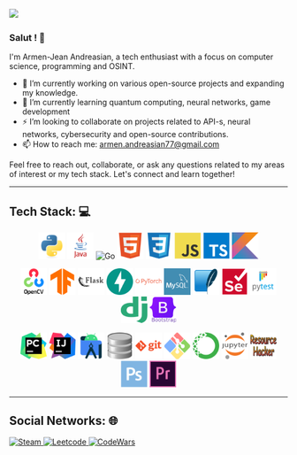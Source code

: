 ![](https://i.ibb.co/YXrfF37/8-F3-A2220-1000x630.jpg)

### Salut ! 👋

I'm Armen-Jean Andreasian, a tech enthusiast with a focus on computer science, programming and OSINT.

- 🔭 I’m currently working on various open-source projects and expanding my knowledge.
- 🌱 I’m currently learning quantum computing, neural networks, game development
- ⚡ I’m looking to collaborate on projects related to API-s, neural networks, cybersecurity and open-source contributions.
- 📫 How to reach me: [armen.andreasian77@gmail.com](mailto:armen.andreasian77@gmail.com)

Feel free to reach out, collaborate, or ask any questions related to my areas of interest or my tech stack. Let's connect and learn together!

---
## Tech Stack: 💻

<p align="center">
<img src="pics/python.png" alt="Python" width="48" height="48" />
<img src="pics/java.png" alt="Java" width="48" height="48" />
<img src="https://sheahartley.com/static/media/golang_logo.42e9c84f.png" alt="Go" width="48" height="48" />
<img src="pics/image2.png" alt="HTML" width="48" height="48" />
<img src="pics/image3.png" alt="CSS" width="48" height="48" />
<img src="pics/image4.png" alt="JavaScript" width="48" height="48" />
<img src="pics/image5.png" alt="TS" width="48" height="48" />
<img src="pics/image6.png" alt="Kotlin" width="48" height="48" />
</p>

<p align="center">
<img src="pics/image7.png" alt="Open-CV" width="48" height="48" />
<img src="pics/image8.png" alt="TensorFlow" width="48" height="48" />
<img src="pics/image9.png" alt="flask" width="48" height="48" />
<img src="pics/image10.png" alt="Fast-API" width="48" height="48" />
<img src="pics/image11.png" alt="Pytorch" width="48" height="48" />
<img src="pics/image12.png" alt="Mysql" width="48" height="48" />
<img src="pics/image13.png" alt="SQLite" width="48" height="48" />
<img src="pics/image14.png" alt="Selenium" width="48" height="48" />
<img src="pics/image15.png" alt="Pytest" width="48" height="48" />
<img src="pics/image16.png" alt="Django" width="48" height="48" />
<img src="pics/image17.png" alt="bootstrap" width="48" height="48" />
</p>

<p align="center">
<img src="pics/image18.png" alt="Pycharm" width="48" height="48" />
<img src="pics/image19.png" alt="IJ" width="48" height="48" />
<img src="pics/image20.png" alt="android-studio" width="48" height="48" />
<img src="pics/db.png" alt="DB browser" width="48" height="48" />
<img src="pics/image21.png" alt="git" width="48" height="48" />
<img src="pics/image22.png" alt="bash" width="48" height="48" />
<img src="pics/image23.png" alt="anaconda" width="48" height="48" />
<img src="pics/image24.png" alt="anaconda" width="48" height="48" />
<img src="pics/image25.png" width="48" height="48" />
<img src="pics/image26.png" alt="photoshop" width="48" height="48" />
<img src="pics/image27.png" alt="premier-pro" width="48" height="48" />
</p>
    
---
## Social Networks: 🌐

<a href="https://steamcommunity.com/id/hardy_77/">
   <img src="https://upload.wikimedia.org/wikipedia/commons/thumb/8/83/Steam_icon_logo.svg/768px-Steam_icon_logo.svg.png" alt="Steam" width="48" height="48" />
</a>
<a href="https://leetcode.com/a_andreasian/">
   <img src="https://www.goodtecher.com/wp-content/uploads/2020/08/LeetCode_logo-150x150.png" alt="Leetcode" width="48" height="48" />
</a>
<a href="https://www.codewars.com/users/armM00">
   <img src="https://docs.codewars.com/logo.svg" alt="CodeWars" width="48" height="48" />
</a>



